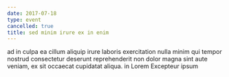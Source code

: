 ```yaml
---
date: 2017-07-18
type: event
cancelled: true
title: sed minim irure ex in enim
---
```

ad in culpa ea cillum aliquip irure laboris exercitation nulla minim qui tempor nostrud consectetur deserunt reprehenderit non dolor magna sint aute veniam, ex sit occaecat cupidatat aliqua. in Lorem Excepteur ipsum